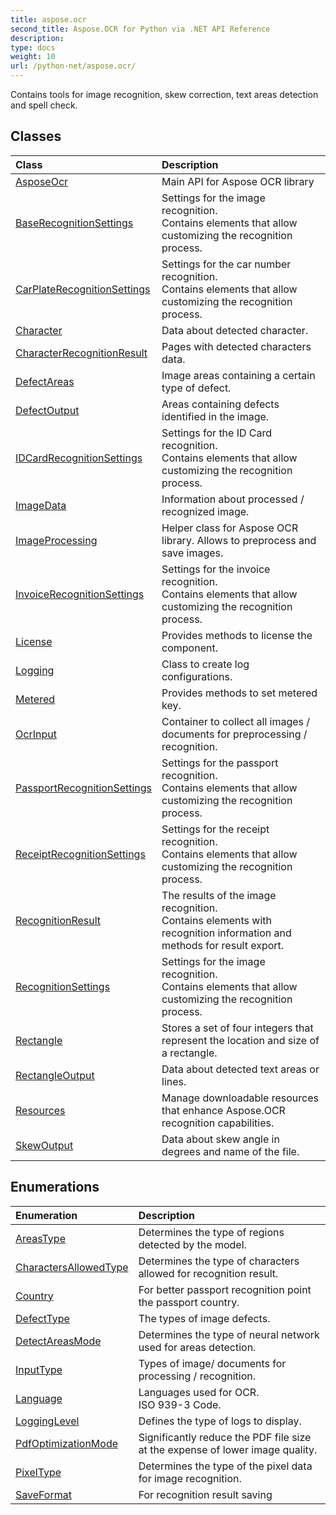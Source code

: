 ```yaml
---
title: aspose.ocr
second_title: Aspose.OCR for Python via .NET API Reference
description: 
type: docs
weight: 10
url: /python-net/aspose.ocr/
---
```



Contains tools for image recognition, skew correction, text areas detection and spell check.

## Classes
| Class | Description |
| :- | :- |
|[AsposeOcr](/ocr/python-net/aspose.ocr/asposeocr/)|Main API for Aspose OCR library|
|[BaseRecognitionSettings](/ocr/python-net/aspose.ocr/baserecognitionsettings/)|Settings for the image recognition.<br/>            Contains elements that allow customizing the recognition process.|
|[CarPlateRecognitionSettings](/ocr/python-net/aspose.ocr/carplaterecognitionsettings/)|Settings for the car number recognition.<br/>            Contains elements that allow customizing the recognition process.|
|[Character](/ocr/python-net/aspose.ocr/character/)|Data about detected character.|
|[CharacterRecognitionResult](/ocr/python-net/aspose.ocr/characterrecognitionresult/)|Pages with detected characters data.|
|[DefectAreas](/ocr/python-net/aspose.ocr/defectareas/)|Image areas containing a certain type of defect.|
|[DefectOutput](/ocr/python-net/aspose.ocr/defectoutput/)|Areas containing defects identified in the image.|
|[IDCardRecognitionSettings](/ocr/python-net/aspose.ocr/idcardrecognitionsettings/)|Settings for the ID Card recognition.<br/>            Contains elements that allow customizing the recognition process.|
|[ImageData](/ocr/python-net/aspose.ocr/imagedata/)|Information about processed / recognized image.|
|[ImageProcessing](/ocr/python-net/aspose.ocr/imageprocessing/)|Helper class for Aspose OCR library. Allows to preprocess and save images.|
|[InvoiceRecognitionSettings](/ocr/python-net/aspose.ocr/invoicerecognitionsettings/)|Settings for the invoice recognition.<br/>            Contains elements that allow customizing the recognition process.|
|[License](/ocr/python-net/aspose.ocr/license/)|Provides methods to license the component.|
|[Logging](/ocr/python-net/aspose.ocr/logging/)|Class to create log configurations.|
|[Metered](/ocr/python-net/aspose.ocr/metered/)|Provides methods to set metered key.|
|[OcrInput](/ocr/python-net/aspose.ocr/ocrinput/)|Container to collect all images / documents for preprocessing / recognition.|
|[PassportRecognitionSettings](/ocr/python-net/aspose.ocr/passportrecognitionsettings/)|Settings for the passport recognition.<br/>            Contains elements that allow customizing the recognition process.|
|[ReceiptRecognitionSettings](/ocr/python-net/aspose.ocr/receiptrecognitionsettings/)|Settings for the receipt recognition.<br/>            Contains elements that allow customizing the recognition process.|
|[RecognitionResult](/ocr/python-net/aspose.ocr/recognitionresult/)|The results of the image recognition.<br/>            Contains elements with recognition information and methods for result export.|
|[RecognitionSettings](/ocr/python-net/aspose.ocr/recognitionsettings/)|Settings for the image recognition.<br/>            Contains elements that allow customizing the recognition process.|
|[Rectangle](/ocr/python-net/aspose.ocr/rectangle/)|Stores a set of four integers that represent the location and size of a rectangle.|
|[RectangleOutput](/ocr/python-net/aspose.ocr/rectangleoutput/)|Data about detected text areas or lines.|
|[Resources](/ocr/python-net/aspose.ocr/resources/)|Manage downloadable resources that enhance Aspose.OCR recognition capabilities.|
|[SkewOutput](/ocr/python-net/aspose.ocr/skewoutput/)|Data about skew angle in degrees and name of the file.|
## Enumerations
| Enumeration | Description |
| :- | :- |
|[AreasType](/ocr/python-net/aspose.ocr/areastype/)|Determines the type of regions detected by the model.|
|[CharactersAllowedType](/ocr/python-net/aspose.ocr/charactersallowedtype/)|Determines the type of characters allowed for recognition result.|
|[Country](/ocr/python-net/aspose.ocr/country/)|For better passport recognition point the passport country.|
|[DefectType](/ocr/python-net/aspose.ocr/defecttype/)|The types of image defects.|
|[DetectAreasMode](/ocr/python-net/aspose.ocr/detectareasmode/)|Determines the type of neural network used for areas detection.|
|[InputType](/ocr/python-net/aspose.ocr/inputtype/)|Types of image/ documents for processing / recognition.|
|[Language](/ocr/python-net/aspose.ocr/language/)|Languages used for OCR.<br/>            ISO 939-3 Code.|
|[LoggingLevel](/ocr/python-net/aspose.ocr/logginglevel/)|Defines the type of logs to display.|
|[PdfOptimizationMode](/ocr/python-net/aspose.ocr/pdfoptimizationmode/)|Significantly reduce the PDF file size at the expense of lower image quality.|
|[PixelType](/ocr/python-net/aspose.ocr/pixeltype/)|Determines the type of the pixel data for image recognition.|
|[SaveFormat](/ocr/python-net/aspose.ocr/saveformat/)|For recognition result saving|
